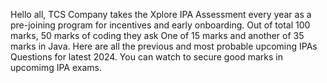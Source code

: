 Hello all,
TCS Company takes the Xplore IPA Assessment every year as a pre-joining program for incentives and early onboarding. Out of total 100 marks, 50 marks of coding they ask One of 15 marks and another of 35 marks in Java.
Here are all the previous and most probable upcoming IPAs Questions for latest 2024. 
You can watch to secure good marks in upcomimg IPA exams.
